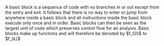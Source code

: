 A basic block is a sequence of code with no branches in or out except from the entry and exit. It follows that there is no way to enter or jump from anywhere inside a basic block and all instructions inside the basic block execute only once and in order. Basic blocks can then be seen as the largest unit of code which preserves control flow for an analysis. Basic blocks make up functions and will therefore be denoted by \$f_{0}\$ to \$f_{k}\$